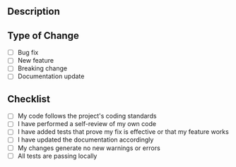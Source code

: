 ## Description

<!-- Please include a summary of the changes and the related issues -->

## Type of Change

- [ ] Bug fix
- [ ] New feature
- [ ] Breaking change
- [ ] Documentation update

## Checklist

- [ ] My code follows the project's coding standards
- [ ] I have performed a self-review of my own code
- [ ] I have added tests that prove my fix is effective or that my feature works
- [ ] I have updated the documentation accordingly
- [ ] My changes generate no new warnings or errors
- [ ] All tests are passing locally
